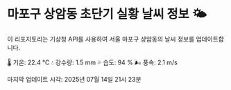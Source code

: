 
# 마포구 상암동 초단기 실황 날씨 정보 🌤️

이 리포지토리는 기상청 API를 사용하여 서울 마포구 상암동의 날씨 정보를 업데이트합니다. 

🌡️ 기온: 22.4 ℃
💧 강수량: 1.5 mm
💦 습도: 94 %
🌬️ 풍속: 2.1 m/s

마지막 업데이트 시각: 2025년 07월 14일 21시 23분    
